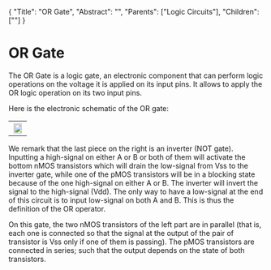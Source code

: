 {
    "Title": "OR Gate",
    "Abstract": "",
    "Parents": ["Logic Circuits"],
    "Children": [""]
}

# OR Gate

The OR Gate is a logic gate, an electronic component that can perform logic operations on the voltage it is applied on its input pins. It allows to apply the OR logic operation on its two input pins.

Here is the electronic schematic of the OR gate:

<table class="w3-center" width="100%">
	<tr><th>
		<img src="images/articles/Gate-OR.svg" class="w3-center" width="90%" />
	</th></tr>
</table>

We remark that the last piece on the right is an inverter (NOT gate). Inputting a high-signal on either A or B or both of them will activate the bottom nMOS transistors which will drain the low-signal from Vss to the inverter gate, while one of the pMOS transistors will be in a blocking state because of the one high-signal on either A or B. The inverter will invert the signal to the high-signal (Vdd). The only way to have a low-signal at the end of this circuit is to input low-signal on both A and B. This is thus the definition of the OR operator. 

On this gate, the two nMOS transistors of the left part are in parallel (that is, each one is connected so that the signal at the output of the pair of transistor is Vss only if one of them is passing). The pMOS transistors are connected in series; such that the output depends on the state of both transistors. 